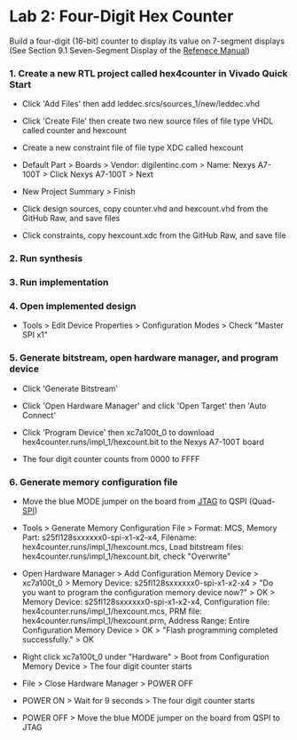 # Lab 2: Four-Digit Hex Counter

Build a four-digit (16-bit) counter to display its value on 7-segment displays (See Section 9.1 Seven-Segment Display of the [Refenece Manual](https://reference.digilentinc.com/_media/reference/programmable-logic/nexys-a7/nexys-a7_rm.pdf))

### 1. Create a new RTL project called hex4counter in Vivado Quick Start

* Click 'Add Files' then add leddec.srcs/sources_1/new/leddec.vhd

* Click 'Create File' then create two new source files of file type VHDL called counter and hexcount

* Create a new constraint file of file type XDC called hexcount

* Default Part > Boards > Vendor: digilentinc.com > Name: Nexys A7-100T > Click Nexys A7-100T > Next

* New Project Summary > Finish

* Click design sources, copy counter.vhd and hexcount.vhd from the GitHub Raw, and save files

* Click constraints, copy hexcount.xdc from the GitHub Raw, and save file

### 2. Run synthesis

### 3. Run implementation

### 4. Open implemented design

* Tools > Edit Device Properties > Configuration Modes > Check "Master SPI x1"

### 5. Generate bitstream, open hardware manager, and program device

* Click 'Generate Bitstream'

* Click 'Open Hardware Manager' and click 'Open Target' then 'Auto Connect'

* Click 'Program Device' then xc7a100t_0 to download hex4counter.runs/impl_1/hexcount.bit to the Nexys A7-100T board

* The four digit counter counts from 0000 to FFFF

### 6. Generate memory configuration file

* Move the blue MODE jumper on the board from [JTAG](https://en.wikipedia.org/wiki/JTAG) to QSPI (Quad-[SPI](https://en.wikipedia.org/wiki/Serial_Peripheral_Interface))

* Tools > Generate Memory Configuration File > Format: MCS, Memory Part: s25fl128sxxxxxx0-spi-x1-x2-x4, Filename: hex4counter.runs/impl_1/hexcount.mcs, Load bitstream files: hex4counter.runs/impl_1/hexcount.bit, check "Overwrite"

* Open Hardware Manager > Add Configuration Memory Device > xc7a100t_0 > Memory Device: s25fl128sxxxxxx0-spi-x1-x2-x4 > "Do you want to program the configuration memory device now?" > OK > Memory Device: s25fl128sxxxxxx0-spi-x1-x2-x4, Configuration file: hex4counter.runs/impl_1/hexcount.mcs, PRM file: hex4counter.runs/impl_1/hexcount.prm, Address Range: Entire Configuration Memory Device > OK > "Flash programming completed successfully." > OK

* Right click xc7a100t_0 under "Hardware" > Boot from Configuration Memory Device > The four digit counter starts

* File > Close Hardware Manager > POWER OFF

* POWER ON > Wait for 9 seconds > The four digit counter starts

* POWER OFF > Move the blue MODE jumper on the board from QSPI to JTAG
